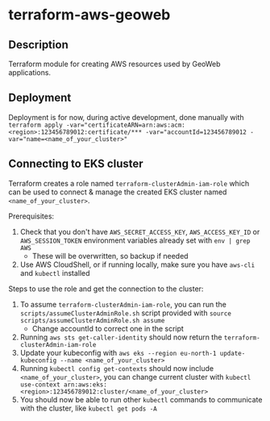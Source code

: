 # terraform-aws-geoweb

## Description

Terraform module for creating AWS resources used by GeoWeb applications.

## Deployment

Deployment is for now, during active development, done manually with `terraform apply -var="certificateARN=arn:aws:acm:<region>:123456789012:certificate/*** -var="accountId=123456789012 -var="name=<name_of_your_cluster>"`

## Connecting to EKS cluster

Terraform creates a role named `terraform-clusterAdmin-iam-role` which can be used to connect & manage the created EKS cluster named `<name_of_your_cluster>`.

Prerequisites:
1. Check that you don't have `AWS_SECRET_ACCESS_KEY`, `AWS_ACCESS_KEY_ID` or `AWS_SESSION_TOKEN` environment variables already set with `env | grep AWS`
    * These will be overwritten, so backup if needed
2. Use AWS CloudShell, or if running locally, make sure you have `aws-cli` and `kubectl` installed

Steps to use the role and get the connection to the cluster:
1. To assume `terraform-clusterAdmin-iam-role`, you can run the `scripts/assumeClusterAdminRole.sh` script provided with `source scripts/assumeClusterAdminRole.sh assume`
    * Change accountId to correct one in the script
2. Running `aws sts get-caller-identity` should now return the `terraform-clusterAdmin-iam-role`
3. Update your kubeconfig with `aws eks --region eu-north-1 update-kubeconfig --name <name_of_your_cluster>`
4. Running `kubectl config get-contexts` should now include `<name_of_your_cluster>`, you can change current cluster with `kubectl use-context arn:aws:eks:<region>:123456789012:cluster/<name_of_your_cluster>`
5. You should now be able to run other `kubectl` commands to communicate with the cluster, like `kubectl get pods -A`
